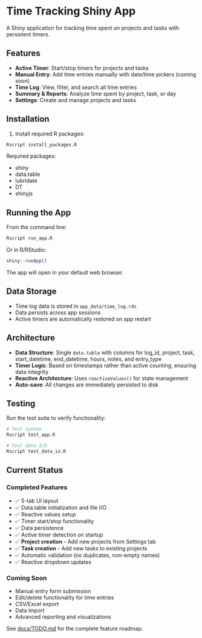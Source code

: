 # Time Tracking Shiny App

A Shiny application for tracking time spent on projects and tasks with persistent timers.

## Features

- **Active Timer**: Start/stop timers for projects and tasks
- **Manual Entry**: Add time entries manually with date/time pickers (coming soon)
- **Time Log**: View, filter, and search all time entries
- **Summary & Reports**: Analyze time spent by project, task, or day
- **Settings**: Create and manage projects and tasks

## Installation

1. Install required R packages:
```r
Rscript install_packages.R
```

Required packages:
- shiny
- data.table
- lubridate
- DT
- shinyjs

## Running the App

From the command line:
```bash
Rscript run_app.R
```

Or in R/RStudio:
```r
shiny::runApp()
```

The app will open in your default web browser.

## Data Storage

- Time log data is stored in `app_data/time_log.rds`
- Data persists across app sessions
- Active timers are automatically restored on app restart

## Architecture

- **Data Structure**: Single `data.table` with columns for log_id, project, task, start_datetime, end_datetime, hours, notes, and entry_type
- **Timer Logic**: Based on timestamps rather than active counting, ensuring data integrity
- **Reactive Architecture**: Uses `reactiveValues()` for state management
- **Auto-save**: All changes are immediately persisted to disk

## Testing

Run the test suite to verify functionality:
```bash
# Test syntax
Rscript test_app.R

# Test data I/O
Rscript test_data_io.R
```

## Current Status

### Completed Features
- ✅ 5-tab UI layout
- ✅ Data.table initialization and file I/O
- ✅ Reactive values setup
- ✅ Timer start/stop functionality
- ✅ Data persistence
- ✅ Active timer detection on startup
- ✅ **Project creation** - Add new projects from Settings tab
- ✅ **Task creation** - Add new tasks to existing projects
- ✅ Automatic validation (no duplicates, non-empty names)
- ✅ Reactive dropdown updates

### Coming Soon
- Manual entry form submission
- Edit/delete functionality for time entries
- CSV/Excel export
- Data import
- Advanced reporting and visualizations

See [docs/TODO.md](docs/TODO.md) for the complete feature roadmap.
